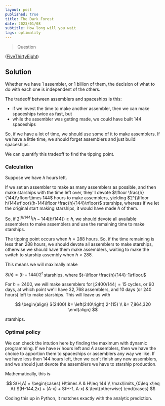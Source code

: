 ```yaml
---
layout: post
published: true
title: The Dark Forest
date: 2023/01/08
subtitle: How long will you wait 
tags: optimality
---
```


>Question

<!--more-->

([FiveThirtyEight](URL))

## Solution

Whether we have $1$ assembler, or $1$ billion of them, the decision of what to do with each one is independent of the others.

The tradeoff between assemblers and spaceships is this: 

- if we invest the time to make another assembler, then we can make spaceships twice as fast, but
- while the assembler was getting made, we could have built $144$ spaceships

So, if we have a lot of time, we should use some of it to make assemblers. If we have a little time, we should forget assemblers and just build spaceships.

We can quantify this tradeoff to find the tipping point.

### Calculation

Suppose we have $h$ hours left. 

If we set an assembler to make as many assemblers as possible, and then make starships with the time left over, they'll devote $\lfloor \frac{h}{144}\rfloor\times 144$ hours to make assemblers, yielding $2^{\lfloor h/144\rfloor}(h-144\lfloor \frac{h}{144}\rfloor)$ starships, whereas if we let the original start making starships, it would have made $h$ of them. 

So, if $2^{\lfloor h/144\rfloor}(h-144\lfloor h/144\rfloor) \geq h,$ we should devote all available assemblers to make assemblers and use the remaining time to make starships. 

The tipping point occurs when $h = 288$ hours. So, if the time remaining is less than $288$ hours, we should devote all assemblers to make starships, otherwise we should have them make assemblers, waiting to make the switch to starship assembly when $h < 288.$

This means we will maximally make

$S(h) = (h-144t)2^t$ starships, where $t=\lfloor \frac{h}{144}-1\rfloor.$

For $h = 2400,$ we will make assemblers for $\lfloor 2400/144\rfloor = 15$ cycles, or $90$ days, at which point we'll have $32,768$ assemblers, and $10$ days (or $240$ hours) left to make starships. This will leave us with

$$ \begin{align} S(2400) &= \left(240\right) 2^{15} \\ &= 7,864,320 \end{align} $$

starships.

### Optimal policy

We can check the intution here by finding the maximum with dynamic programming. If we have $H$ hours left and $A$ assemblers, then we have the choice to apportion them to spaceships or assemblers any way we like. If we have less then $144$ hours left, then we can't finish any new assemblers, and we should just devote the assemblers we have to starship production. 

Mathematically, this is

$$
S(H,A) = \begin{cases} H\times A & H\leq 144 \\
                       \max\limits_{0\leq x\leq A} S(H-144,2x) + (A-x) + S(H-1, A-x) & \text{otherwise}
         \end{cases}
$$

Coding this up in Python, it matches exactly with the analytic prediction.
 

<br>
